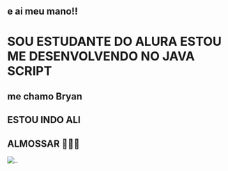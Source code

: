 ## e ai meu mano!!
# SOU ESTUDANTE DO ALURA ESTOU ME DESENVOLVENDO NO JAVA SCRIPT
## me chamo Bryan
## ESTOU INDO ALI
## ALMOSSAR 👳🏿‍♀️



![.](https://media.tenor.com/gf_-X6I29z8AAAAd/smurf-cat-smurf.gif).






